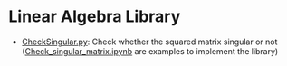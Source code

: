 # Linear Algebra Library

- [CheckSingular.py](https://github.com/hsuanhao/Library/blob/master/Linear_Algebra/CheckSingular.py): Check whether the squared matrix singular or not ([Check_singular_matrix.ipynb](https://github.com/hsuanhao/Library/blob/master/Linear_Algebra/Check_singular_matrix.ipynb) are examples to implement the library)
